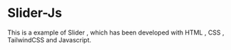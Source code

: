 # Slider-Js
This is a example of Slider , which has been developed with HTML , CSS , TailwindCSS and Javascript.
